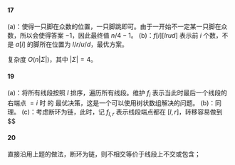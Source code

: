 #### 17

(a)：使得一只脚在众数的位置，一只脚跳即可。由于一开始不一定某一只脚在众数，所以会使得答案 $-1$，因此最终值 $n/4-1$。
(b)：$f[i][lrud]$ 表示前 $i$ 个数，不是 $a[i]$ 的脚所在位置为 $l/r/u/d$，最优方案。

复杂度 $O(n|\Sigma|)$，其中 $|\Sigma|=4$。

#### 19

(a)：将所有线段按照 $l$ 排序，遍历所有线段。维护 $f_i$ 表示当此时最后一个线段的右端点 $=i$ 时 的 最优决策，这是一个可以使用树状数组解决的问题。
(b)：同理。
(c)：考虑断环为链，此时，记 $f_{l,r}$ 表示线段端点都在 $[l,r]$，转移容易做到  $$

#### 20

直接沿用上题的做法，断环为链，则不相交等价于线段上不交或包含； 

<!--stackedit_data:
eyJoaXN0b3J5IjpbLTk2ODQ5MzE5MywtMTEyMDU2MjI1OCwtNz
QyMDk2Mjc2LDE5NTg0NDAyMSw1MzQxMTgxOTAsNjUyMDMwOTM1
XX0=
-->